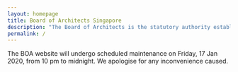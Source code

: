```yaml
---
layout: homepage
title: Board of Architects Singapore
description: "The Board of Architects is the statutory authority established to administer the Architects Act in Singapore."
permalink: /
---
```

<!-- Type your notification here - the notification bar will not appear if this is empty. For other changes, refer to _data/homepage.yml to edit the homepage -->
<p align="left">The BOA website will undergo scheduled maintenance on Friday, 17 Jan 2020, from 10 pm to midnight. We apologise for any inconvenience caused.</p>

 
